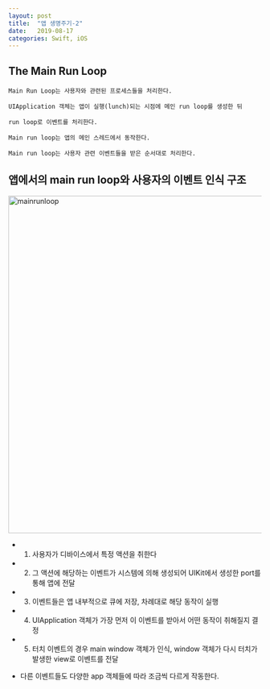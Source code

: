 ```yaml
---
layout: post
title:  "앱 생명주기-2"
date:   2019-08-17
categories: Swift, iOS
---
```


## The Main Run Loop

    Main Run Loop는 사용자와 관련된 프로세스들을 처리한다.
    
    UIApplication 객체는 앱이 실행(lunch)되는 시점에 메인 run loop를 생성한 뒤
    
    run loop로 이벤트를 처리한다.
    
    Main run loop는 앱의 메인 스레드에서 동작한다.
    
    Main run loop는 사용자 관련 이벤트들을 받은 순서대로 처리한다.
    
## 앱에서의 main run loop와 사용자의 이벤트 인식 구조

<img width="670" alt="mainrunloop" src="https://user-images.githubusercontent.com/42841888/63214649-d0255800-c155-11e9-8463-3396f3c83918.png">

- 1. 사용자가 디바이스에서 특정 액션을 취한다

- 2. 그 액션에 해당하는 이벤트가 시스템에 의해 생성되어 UIKit에서 생성한 port를 통해 앱에 전달

- 3. 이벤트들은 앱 내부적으로 큐에 저장, 차례대로 해당 동작이 실행

- 4. UIApplication 객체가 가장 먼저 이 이벤트를 받아서 어떤 동작이 취해질지 결정

- 5. 터치 이벤트의 경우 main window 객체가 인식, window 객체가 다시 터치가 발생한 view로 이벤트를 전달

- 다른 이벤트들도 다양한 app 객체들에 따라 조금씩 다르게 작동한다.
    
    
    